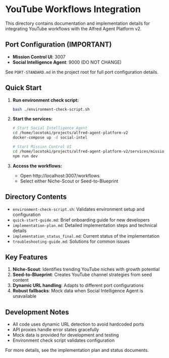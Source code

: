 # YouTube Workflows Integration

This directory contains documentation and implementation details for integrating YouTube workflows with the Alfred Agent Platform v2.

## Port Configuration (IMPORTANT)

- **Mission Control UI**: 3007
- **Social Intelligence Agent**: 9000 (DO NOT CHANGE)

See `PORT-STANDARD.md` in the project root for full port configuration details.

## Quick Start

1. **Run environment check script:**
   ```bash
   bash ./environment-check-script.sh
   ```

2. **Start the services:**
   ```bash
   # Start Social Intelligence Agent
   cd /home/locotoki/projects/alfred-agent-platform-v2
   docker-compose up -d social-intel
   
   # Start Mission Control UI
   cd /home/locotoki/projects/alfred-agent-platform-v2/services/mission-control
   npm run dev
   ```

3. **Access the workflows:**
   - Open http://localhost:3007/workflows
   - Select either Niche-Scout or Seed-to-Blueprint

## Directory Contents

- `environment-check-script.sh`: Validates environment setup and configuration
- `quick-start-guide.md`: Brief onboarding guide for new developers
- `implementation-plan.md`: Detailed implementation steps and technical details
- `implementation_status_final.md`: Current status of the implementation
- `troubleshooting-guide.md`: Solutions for common issues

## Key Features

1. **Niche-Scout**: Identifies trending YouTube niches with growth potential
2. **Seed-to-Blueprint**: Creates YouTube channel strategies from seed content
3. **Dynamic URL handling**: Adapts to different port configurations
4. **Robust fallbacks**: Mock data when Social Intelligence Agent is unavailable

## Development Notes

- All code uses dynamic URL detection to avoid hardcoded ports
- API proxies handle error states gracefully
- Mock data is provided for development and testing
- Environment check script validates configuration

For more details, see the implementation plan and status documents.